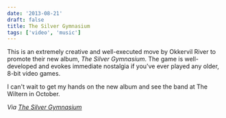 ```yaml
---
date: '2013-08-21'
draft: false
title: The Silver Gymnasium
tags: ['video', 'music']
---
```


This is an extremely creative and well-executed move by Okkervil River to promote their new album, _The Silver Gymnasium_.<!-- excerpt --> The game is well-developed and evokes immediate nostalgia if you've ever played any older, 8-bit video games.

I can't wait to get my hands on the new album and see the band at The Wiltern in October.

_Via [The Silver Gymnasium](http://www.thesilvergymnasium.com)_
